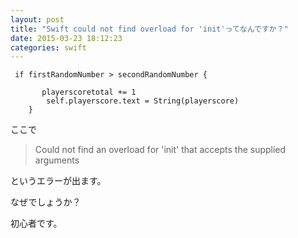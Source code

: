 ```yaml
---
layout: post
title: "Swift could not find overload for 'init'ってなんですか？"
date: 2015-03-23 18:12:23
categories: swift
---
```

<pre><code> if firstRandomNumber &gt; secondRandomNumber {

       playerscoretotal += 1
        self.playerscore.text = String(playerscore)
    }
</code></pre>

<p>ここで</p>

<blockquote>
  <p>Could not find an overload for 'init' that accepts the supplied arguments</p>
</blockquote>

<p>というエラーが出ます。</p>

<p>なぜでしょうか？</p>

<p>初心者です。</p>
